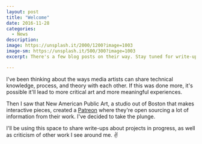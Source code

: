 ```yaml
---
layout: post
title: "Welcome"
date: 2016-11-28
categories:
  - News
description: 
image: https://unsplash.it/2000/1200?image=1003
image-sm: https://unsplash.it/500/300?image=1003
excerpt: There's a few blog posts on their way. Stay tuned for write-ups about projects in progress.

---
```


I've been thinking about the ways media artists can share technical knowledge, process, and theory with each other. If this was done more, it's possible it'll lead to more critical art and more meaningful experiences.

Then I saw that New American Public Art, a studio out of Boston that makes interactive pieces, created a [Patreon](https://www.patreon.com/NAPA/posts) where they're open sourcing a lot of information from their work. I've decided to take the plunge.  

I'll be using this space to share write-ups about projects in progress, as well as criticism of other work I see around me. ✌️
